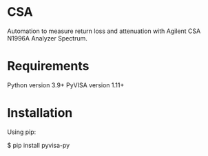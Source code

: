 # CSA

Automation to measure return loss and attenuation with Agilent CSA N1996A Analyzer Spectrum.


# Requirements

Python version 3.9+
PyVISA version 1.11+

# Installation

Using pip:

$ pip install pyvisa-py
